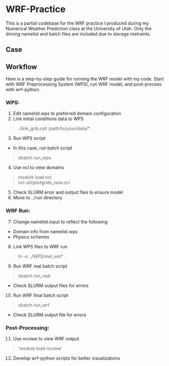 # WRF-Practice
This is a partial codebase for the WRF practice I produced during my Numerical Weather Prediction class at the University of Utah.
Only the driving namelist and batch files are included due to storage restraints.
## Case

## Workflow
Here is a step-by-step guide for running the WRF model with my code.
Start with WRF Preprocessing System (WPS), run WRF model, and post-process with wrf-python.
### WPS:
1. Edit namelist.wps to preferred domain configuration
2. Link initial conditions data to WPS
  > ./link_grib.csh /path/to/your/data/*
3. Run WPS script
  * In this case, run batch script
  > sbatch run_wps
4. Use ncl to view domains
  > module load ncl \
  > ncl util/plotgrids_new.ncl
5. Check SLURM error and output files to ensure model 
6. Move to ../run directory
### WRF Run:
7. Change namelist.input to reflect the following
  * Domain info from namelist.wps
  * Physics schemes
8. Link WPS files to WRF run
  > ln –s ../WPS/met_em* .
9. Run WRF real batch script
  > sbatch run_real
  * Check SLURM output files for errors
10. Run WRF final batch script
  > sbatch run_wrf
  * Check SLURM  output file for errors
### Post-Processing:
11. Use ncview to view WRF output
  > 'module load ncview'
12. Develop wrf-python scripts for better visualizations
